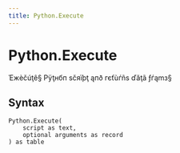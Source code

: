 ```yaml
---
title: Python.Execute
---
```


# Python.Execute


Έжèčúţê§ Рÿţнбп ѕčяїþţ ąпð гєťùѓñѕ ďăţã ƒѓąmз§


## Syntax

```powerquery
Python.Execute(
    script as text,
    optional arguments as record
) as table
```



